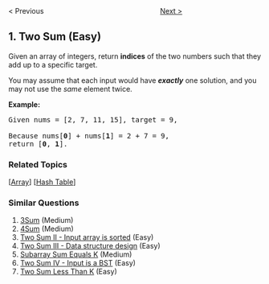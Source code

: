 <!--|This file generated by command(leetcode description); DO NOT EDIT.    |-->
<!--+----------------------------------------------------------------------+-->
<!--|@author    Openset <openset.wang@gmail.com>                           |-->
<!--|@link      https://github.com/openset                                 |-->
<!--|@home      https://github.com/openset/leetcode                        |-->
<!--+----------------------------------------------------------------------+-->

< Previous
　　　　　　　　　　　　　　　　
[Next >](https://github.com/openset/leetcode/tree/master/problems/add-two-numbers "Add Two Numbers")

## 1. Two Sum (Easy)

<p>Given an array of integers, return <strong>indices</strong> of the two numbers such that they add up to a specific target.</p>

<p>You may assume that each input would have <strong><em>exactly</em></strong> one solution, and you may not use the <em>same</em> element twice.</p>

<p><strong>Example:</strong></p>

<pre>
Given nums = [2, 7, 11, 15], target = 9,

Because nums[<strong>0</strong>] + nums[<strong>1</strong>] = 2 + 7 = 9,
return [<strong>0</strong>, <strong>1</strong>].
</pre>

### Related Topics
  [[Array](https://github.com/openset/leetcode/tree/master/tag/array/README.md)]
  [[Hash Table](https://github.com/openset/leetcode/tree/master/tag/hash-table/README.md)]

### Similar Questions
  1. [3Sum](https://github.com/openset/leetcode/tree/master/problems/3sum) (Medium)
  1. [4Sum](https://github.com/openset/leetcode/tree/master/problems/4sum) (Medium)
  1. [Two Sum II - Input array is sorted](https://github.com/openset/leetcode/tree/master/problems/two-sum-ii-input-array-is-sorted) (Easy)
  1. [Two Sum III - Data structure design](https://github.com/openset/leetcode/tree/master/problems/two-sum-iii-data-structure-design) (Easy)
  1. [Subarray Sum Equals K](https://github.com/openset/leetcode/tree/master/problems/subarray-sum-equals-k) (Medium)
  1. [Two Sum IV - Input is a BST](https://github.com/openset/leetcode/tree/master/problems/two-sum-iv-input-is-a-bst) (Easy)
  1. [Two Sum Less Than K](https://github.com/openset/leetcode/tree/master/problems/two-sum-less-than-k) (Easy)
